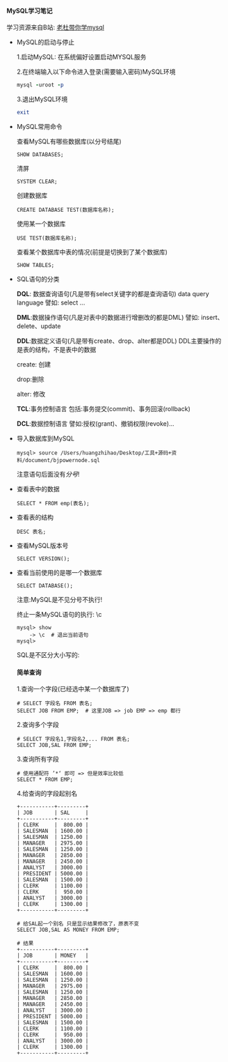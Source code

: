 #### MySQL学习笔记

学习资源来自B站: [老杜带你学mysql](https://www.bilibili.com/medialist/play/ml1575900633/BV1Vy4y1z7EX?oid=800230080&otype=2)

- MySQL的启动与停止

  1.启动MySQL: 在系统偏好设置启动MYSQL服务

  2.在终端输入以下命令进入登录(需要输入密码)MySQL环境

  ```ruby
  mysql -uroot -p
  ```

  3.退出MySQL环境

  ```ruby
  exit
  ```

- MySQL常用命令

  查看MySQL有哪些数据库(以分号结尾)

  ```mysql
  SHOW DATABASES;
  ```

  清屏

  ```mysql
  SYSTEM CLEAR;
  ```

  创建数据库

  ```mysql
  CREATE DATABASE TEST(数据库名称); 
  ```

  使用某一个数据库

  ```mysql
  USE TEST(数据库名称);
  ```

  查看某个数据库中表的情况(前提是切换到了某个数据库)

  ```mysql
  SHOW TABLES;
  ```

- SQL语句的分类

  **DQL**: 数据查询语句(凡是带有select关键字的都是查询语句) data query language 譬如: select ...

  **DML**:数据操作语句(凡是对表中的数据进行增删改的都是DML) 譬如: insert、delete、update

  **DDL**:数据定义语句(凡是带有create、drop、alter都是DDL) DDL主要操作的是表的结构，不是表中的数据

  create: 创建

  drop:删除

  alter: 修改

  **TCL**:事务控制语言 包括:事务提交(commit)、事务回滚(rollback)

  **DCL**:数据控制语言 譬如:授权(grant)、撤销权限(revoke)...

- 导入数据库到MySQL

  ```mysql
  mysql> source /Users/huangzhihao/Desktop/工具+源码+资料/document/bjpowernode.sql
  ```

  注意语句后面没有*分号*!

- 查看表中的数据

  ```mysql
  SELECT * FROM emp(表名);
  ```

- 查看表的结构

  ```mysql
  DESC 表名;
  ```

- 查看MySQL版本号

  ```mysql
  SELECT VERSION();
  ```

- 查看当前使用的是哪一个数据库

  ```mysql
  SELECT DATABASE();
  ```

  注意:MySQL是不见分号不执行! 

  终止一条MySQL语句的执行: \c

  ```mysql
  mysql> show
      -> \c  # 退出当前语句
  mysql>
  ```

  SQL是不区分大小写的: 

  #### 简单查询

  1.查询一个字段(已经选中某一个数据库了)

  ```mysql
  # SELECT 字段名 FROM 表名;
  SELECT JOB FROM EMP;  # 这里JOB => job EMP => emp 都行
  ```

  2.查询多个字段

  ```mysql
  # SELECT 字段名1,字段名2,... FROM 表名;
  SELECT JOB,SAL FROM EMP;
  ```

  3.查询所有字段

  ```mysql
  # 使用通配符 ’*‘ 即可 => 但是效率比较低
  SELECT * FROM EMP;
  ```

  4.给查询的字段起别名

  ```mysql
  +-----------+---------+
  | JOB       | SAL     |
  +-----------+---------+
  | CLERK     |  800.00 |
  | SALESMAN  | 1600.00 |
  | SALESMAN  | 1250.00 |
  | MANAGER   | 2975.00 |
  | SALESMAN  | 1250.00 |
  | MANAGER   | 2850.00 |
  | MANAGER   | 2450.00 |
  | ANALYST   | 3000.00 |
  | PRESIDENT | 5000.00 |
  | SALESMAN  | 1500.00 |
  | CLERK     | 1100.00 |
  | CLERK     |  950.00 |
  | ANALYST   | 3000.00 |
  | CLERK     | 1300.00 |
  +-----------+---------+
  
  # 给SAL起一个别名 只是显示结果修改了，原表不变
  SELECT JOB,SAL AS MONEY FROM EMP;
  
  # 结果
  +-----------+---------+
  | JOB       | MONEY   |
  +-----------+---------+
  | CLERK     |  800.00 |
  | SALESMAN  | 1600.00 |
  | SALESMAN  | 1250.00 |
  | MANAGER   | 2975.00 |
  | SALESMAN  | 1250.00 |
  | MANAGER   | 2850.00 |
  | MANAGER   | 2450.00 |
  | ANALYST   | 3000.00 |
  | PRESIDENT | 5000.00 |
  | SALESMAN  | 1500.00 |
  | CLERK     | 1100.00 |
  | CLERK     |  950.00 |
  | ANALYST   | 3000.00 |
  | CLERK     | 1300.00 |
  +-----------+---------+
  ```

  

  

